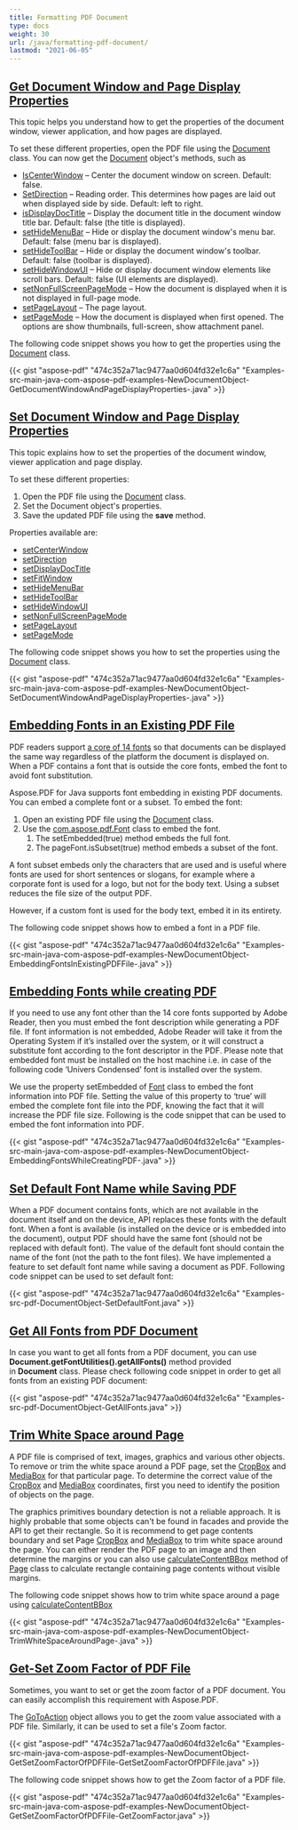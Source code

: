 ```yaml
---
title: Formatting PDF Document
type: docs
weight: 30
url: /java/formatting-pdf-document/
lastmod: "2021-06-05"
---
```


## <ins>**Get Document Window and Page Display Properties**
This topic helps you understand how to get the properties of the document window, viewer application, and how pages are displayed.

To set these different properties, open the PDF file using the [Document](https://apireference.aspose.com/java/pdf/com.aspose.pdf/Document) class. You can now get the [Document](https://apireference.aspose.com/java/pdf/com.aspose.pdf/Document) object's methods, such as

- [IsCenterWindow](https://apireference.aspose.com/java/pdf/com.aspose.pdf/Document#isCenterWindow--) – Center the document window on screen. Default: false.
- [SetDirection](https://apireference.aspose.com/java/pdf/com.aspose.pdf/Document#setDirection-int-) – Reading order. This determines how pages are laid out when displayed side by side. Default: left to right.
- [isDisplayDocTitle](https://apireference.aspose.com/java/pdf/com.aspose.pdf/Document#isDisplayDocTitle--) – Display the document title in the document window title bar. Default: false (the title is displayed).
- [setHideMenuBar](https://apireference.aspose.com/java/pdf/com.aspose.pdf/Document#setHideMenubar-boolean-) – Hide or display the document window's menu bar. Default: false (menu bar is displayed).
- [setHideToolBar](https://apireference.aspose.com/java/pdf/com.aspose.pdf/Document#setHideToolBar-boolean-) – Hide or display the document window's toolbar. Default: false (toolbar is displayed).
- [setHideWindowUI](https://apireference.aspose.com/java/pdf/com.aspose.pdf/Document#setHideWindowUI-boolean-) – Hide or display document window elements like scroll bars. Default: false (UI elements are displayed).
- [setNonFullScreenPageMode](https://apireference.aspose.com/java/pdf/com.aspose.pdf/Document#setNonFullScreenPageMode-int-) – How the document is displayed when it is not displayed in full-page mode.
- [setPageLayout](https://apireference.aspose.com/java/pdf/com.aspose.pdf/Document#setPageLayout-int-) – The page layout.
- [setPageMode](https://apireference.aspose.com/java/pdf/com.aspose.pdf/Document#setPageMode-int-) – How the document is displayed when first opened. The options are show thumbnails, full-screen, show attachment panel.

The following code snippet shows you how to get the properties using the [Document](https://apireference.aspose.com/java/pdf/com.aspose.pdf/Document) class.

{{< gist "aspose-pdf" "474c352a71ac9477aa0d604fd32e1c6a" "Examples-src-main-java-com-aspose-pdf-examples-NewDocumentObject-GetDocumentWindowAndPageDisplayProperties-.java" >}}
## <ins>**Set Document Window and Page Display Properties**
This topic explains how to set the properties of the document window, viewer application and page display.

To set these different properties:

1. Open the PDF file using the [Document](https://apireference.aspose.com/java/pdf/com.aspose.pdf/Document) class.
1. Set the Document object's properties.
1. Save the updated PDF file using the **save** method.

Properties available are:

- [setCenterWindow](https://apireference.aspose.com/java/pdf/com.aspose.pdf/Document#setCenterWindow-boolean-)
- [setDirection](https://apireference.aspose.com/java/pdf/com.aspose.pdf/Document#setDirection-int-)
- [setDisplayDocTitle](https://apireference.aspose.com/java/pdf/com.aspose.pdf/Document#setDisplayDocTitle-boolean-)
- [setFitWindow](https://apireference.aspose.com/java/pdf/com.aspose.pdf/Document#setFitWindow-boolean-)
- [setHideMenuBar](https://apireference.aspose.com/java/pdf/com.aspose.pdf/Document#setHideMenubar-boolean-)
- [setHideToolBar](https://apireference.aspose.com/java/pdf/com.aspose.pdf/Document#setHideToolBar-boolean-)
- [setHideWindowUI](https://apireference.aspose.com/java/pdf/com.aspose.pdf/Document#setHideWindowUI-boolean-)
- [setNonFullScreenPageMode](https://apireference.aspose.com/java/pdf/com.aspose.pdf/Document#setNonFullScreenPageMode-int-)
- [setPageLayout](https://apireference.aspose.com/java/pdf/com.aspose.pdf/Document#setPageLayout-int-)
- [setPageMode](https://apireference.aspose.com/java/pdf/com.aspose.pdf/Document#setPageMode-int-)

The following code snippet shows you how to set the properties using the [Document](https://apireference.aspose.com/java/pdf/com.aspose.pdf/Document) class.

{{< gist "aspose-pdf" "474c352a71ac9477aa0d604fd32e1c6a" "Examples-src-main-java-com-aspose-pdf-examples-NewDocumentObject-SetDocumentWindowAndPageDisplayProperties-.java" >}}
## <ins>**Embedding Fonts in an Existing PDF File**
PDF readers support [a core of 14 fonts](http://en.wikipedia.org/wiki/Portable_Document_Format#Fonts) so that documents can be displayed the same way regardless of the platform the document is displayed on. When a PDF contains a font that is outside the core fonts, embed the font to avoid font substitution.

Aspose.PDF for Java supports font embedding in existing PDF documents. You can embed a complete font or a subset. To embed the font:

1. Open an existing PDF file using the [Document](https://apireference.aspose.com/java/pdf/com.aspose.pdf/Document) class.
1. Use the [com.aspose.pdf.Font](https://apireference.aspose.com/java/pdf/com.aspose.pdf/Font) class to embed the font.
   1. The setEmbedded(true) method embeds the full font.
   1. The pageFont.isSubset(true) method embeds a subset of the font.

A font subset embeds only the characters that are used and is useful where fonts are used for short sentences or slogans, for example where a corporate font is used for a logo, but not for the body text. Using a subset reduces the file size of the output PDF.

However, if a custom font is used for the body text, embed it in its entirety.

The following code snippet shows how to embed a font in a PDF file.



{{< gist "aspose-pdf" "474c352a71ac9477aa0d604fd32e1c6a" "Examples-src-main-java-com-aspose-pdf-examples-NewDocumentObject-EmbeddingFontsInExistingPDFFile-.java" >}}
## <ins>**Embedding Fonts while creating PDF**
If you need to use any font other than the 14 core fonts supported by Adobe Reader, then you must embed the font description while generating a PDF file. If font information is not embedded, Adobe Reader will take it from the Operating System if it’s installed over the system, or it will construct a substitute font according to the font descriptor in the PDF. Please note that embedded font must be installed on the host machine i.e. in case of the following code ‘Univers Condensed’ font is installed over the system.

We use the property setEmbedded of [Font](https://apireference.aspose.com/java/pdf/com.aspose.pdf/Font) class to embed the font information into PDF file. Setting the value of this property to ‘true’ will embed the complete font file into the PDF, knowing the fact that it will increase the PDF file size. Following is the code snippet that can be used to embed the font information into PDF.



{{< gist "aspose-pdf" "474c352a71ac9477aa0d604fd32e1c6a" "Examples-src-main-java-com-aspose-pdf-examples-NewDocumentObject-EmbeddingFontsWhileCreatingPDF-.java" >}}
## <ins>**Set Default Font Name while Saving PDF**
When a PDF document contains fonts, which are not available in the document itself and on the device, API replaces these fonts with the default font. When a font is available (is installed on the device or is embedded into the document), output PDF should have the same font (should not be replaced with default font). The value of the default font should contain the name of the font (not the path to the font files). We have implemented a feature to set default font name while saving a document as PDF. Following code snippet can be used to set default font:

{{< gist "aspose-pdf" "474c352a71ac9477aa0d604fd32e1c6a" "Examples-src-pdf-DocumentObject-SetDefaultFont.java" >}}
## <ins>**Get All Fonts from PDF Document**
In case you want to get all fonts from a PDF document, you can use **Document.getFontUtilities().getAllFonts()** method provided in **Document** class. Please check following code snippet in order to get all fonts from an existing PDF document:

{{< gist "aspose-pdf" "474c352a71ac9477aa0d604fd32e1c6a" "Examples-src-pdf-DocumentObject-GetAllFonts.java" >}}
## <ins>**Trim White Space around Page**
A PDF file is comprised of text, images, graphics and various other objects. To remove or trim the white space around a PDF page, set the [CropBox](https://apireference.aspose.com/java/pdf/com.aspose.pdf/Page#setCropBox-com.aspose.pdf.Rectangle-) and [MediaBox](https://apireference.aspose.com/java/pdf/com.aspose.pdf/Page#setMediaBox-com.aspose.pdf.Rectangle-) for that particular page. To determine the correct value of the [CropBox](https://apireference.aspose.com/java/pdf/com.aspose.pdf/Page#setCropBox-com.aspose.pdf.Rectangle-) and [MediaBox](https://apireference.aspose.com/java/pdf/com.aspose.pdf/Page#setMediaBox-com.aspose.pdf.Rectangle-) coordinates, first you need to identify the position of objects on the page.

The graphics primitives boundary detection is not a reliable approach. It is highly probable that some objects can't be found in facades and provide the API to get their rectangle. So it is recommend to get page contents boundary and set Page [CropBox](http://www.aspose.com/api/java/pdf/com.aspose.pdf/classes/page/methods/setCropBox\(com.aspose.pdf.Rectangle\)/) and [MediaBox](https://apireference.aspose.com/java/pdf/com.aspose.pdf/Page#setMediaBox-com.aspose.pdf.Rectangle-) to trim white space around the page. You can either render the PDF page to an image and then determine the margins or you can also use [calculateContentBBox](https://apireference.aspose.com/java/pdf/com.aspose.pdf/Page#calculateContentBBox--) method of [Page](https://apireference.aspose.com/java/pdf/com.aspose.pdf/Page) class to calculate rectangle containing page contents without visible margins.

The following code snippet shows how to trim white space around a page using [calculateContentBBox](https://apireference.aspose.com/java/pdf/com.aspose.pdf/Page#calculateContentBBox--)

{{< gist "aspose-pdf" "474c352a71ac9477aa0d604fd32e1c6a" "Examples-src-main-java-com-aspose-pdf-examples-NewDocumentObject-TrimWhiteSpaceAroundPage-.java" >}}
## <ins>**Get-Set Zoom Factor of PDF File**
Sometimes, you want to set or get the zoom factor of a PDF document. You can easily accomplish this requirement with Aspose.PDF.

The [GoToAction](https://apireference.aspose.com/java/pdf/com.aspose.pdf/GoToAction) object allows you to get the zoom value associated with a PDF file. Similarly, it can be used to set a file's Zoom factor.



{{< gist "aspose-pdf" "474c352a71ac9477aa0d604fd32e1c6a" "Examples-src-main-java-com-aspose-pdf-examples-NewDocumentObject-GetSetZoomFactorOfPDFFile-GetSetZoomFactorOfPDFFile.java" >}}



The following code snippet shows how to get the Zoom factor of a PDF file.

{{< gist "aspose-pdf" "474c352a71ac9477aa0d604fd32e1c6a" "Examples-src-main-java-com-aspose-pdf-examples-NewDocumentObject-GetSetZoomFactorOfPDFFile-GetZoomFactor.java" >}}
